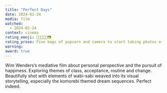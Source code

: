 ```yaml
---
title: "Perfect Days"
date: 2024-02-24
media: film
watched:
  - 2024-02-24
context: cinema
rating_emoji: 🍿🍿🍿🍿🍿📷
rating_prose: Five bags of popcorn and camera to start taking photos of the everyday around you.
warning:
award: true
---
```


Wim Wenders’s mediative film about personal perspective and the pursuit of happiness. Exploring themes of class, acceptance, routine and change. Beautifully shot with elements of wabi-sabi weaved into its visual storytelling, especially the komorebi themed dream sequences. Perfect indeed.
